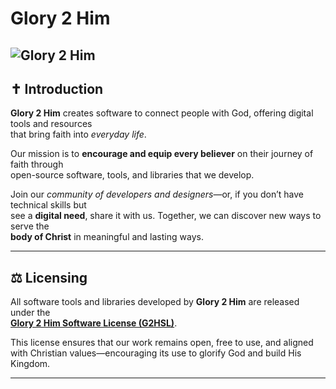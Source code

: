 # Glory 2 Him
![Glory 2 Him](https://raw.githubusercontent.com/Glory2Him/Glory2Him/main/Resources/Images/G2H-Banner.png)
---

## ✝️ Introduction  

**Glory 2 Him** creates software to connect people with God, offering digital tools and resources  
that bring faith into *everyday life*.  

Our mission is to **encourage and equip every believer** on their journey of faith through  
open-source software, tools, and libraries that we develop.  

Join our *community of developers and designers*—or, if you don’t have technical skills but  
see a **digital need**, share it with us. Together, we can discover new ways to serve the  
**body of Christ** in meaningful and lasting ways.  

---

## ⚖️ Licensing  

All software tools and libraries developed by **Glory 2 Him** are released under the  
**[Glory 2 Him Software License (G2HSL)](./G2HSL.md)**.  

This license ensures that our work remains open, free to use, and aligned with Christian values—encouraging its use to glorify God and build His Kingdom.  

---

